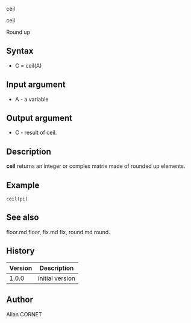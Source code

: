 



ceil


ceil

Round up

## Syntax

- C = ceil(A)

## Input argument

 - A - a variable

## Output argument

 - C - result of ceil.

## Description


  <p><b>ceil</b> returns an integer or complex matrix made of rounded up elements.</p>


## Example

```Nelson
ceil(pi)
```

## See also

floor.md floor, fix.md fix, round.md round.
## History

|Version|Description|
|------|------|
|1.0.0|initial version|


## Author

Allan CORNET



